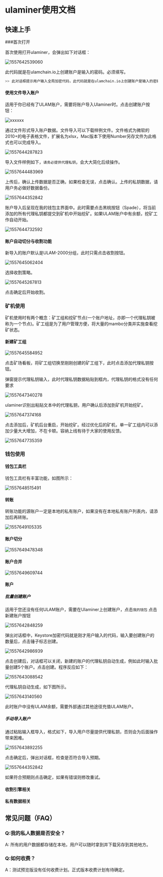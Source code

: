 # ulaminer使用文档

## 快速上手

###首次打开

首次使用打开ulaminer，会弹出如下对话框：

![1557642539060](./images/set-global-crypto-code.png)

此代码就是在ulamchain.io上创建账户是输入的密码。必须填写。

``` python
>> 此对话框提示用户输入全局加密代码，此代码就是在ulamchain.io上创建账户是输入的密码，此密码会在批量创建账户时统一使用。如果用户拒绝填写此代码，对话框会一直弹出，且用户会被拒绝在ulaminer中新建账户。
```

#### 使用文件导入账户

适用于你已经有了ULAM账户，需要将账户导入Ulaminer时。点击创建账户按钮：

![xxxxxx](./images/create-new-accounts.png)

通过文件形式导入账户数据。文件导入可以下载样例文件。文件格式为微软的2010+的电子表格文件，扩展名为xlsx，Mac版本下使用Number另存文件为此格式也可以完成导入。

![1557644287823](./images/import-file.png)

导入文件样例如下，`请务必提供代理私钥`，会大大简化后续操作。

![1557644483969](./images/import-excel-example.png)

上传后，确认上传数据是否正确，如果检查无误，点击确认。上传的私钥数据，请用户务必做好数据备份。

![1557644352842](./images/confirm-accounts-import.png)

账户导入后呈现在我的钱包主界面中。此时需要点击黑桃按钮（Spade），将当前添加的所有代理私钥都提交到矿机中开始挖矿。如果ULAM账户中有余额，挖矿工作自动开始。

![1557644732592](./images/commit-to-mining-cluster.png)

#### 账户自动切分与收割功能

新导入的账户默认是ULAM-2000分组，此时只需点击收割按钮。

![1557645062404](./images/power-on-off-harvest-engine.png)

选择收割策略。

![1557645267813](./images/schedule-harvest-engine.png)

点击确定后开始收割。

### 矿机使用

矿机使用时有两个概念：矿工组和挖矿节点(一个账户地址，亦即一个代理私钥被称为一个节点)。矿工组是为了用户管理方便，将大量的mambo分类并实施查看挖矿状态。

#### 新建矿工组

![1557645584952](./images/create-new-mining-owner.png)

点击矿场看板，将矿工组切换至刚刚创建的矿工组下，此时点击添加代理私钥按钮。

弹窗提示代理私钥输入，此时代理私钥数据粘贴到框内，代理私钥的格式没有任何要求

![1557647340278](./images/addapks.png)

ulaminer识别出粘贴文本中的代理私钥，用户确认后添加到矿机开始挖矿。

![1557647374168](./images/preview-mambos.png)

点击添加后，矿机后台重启，开始挖矿。经过优化后的矿机，单一矿工组内可以添加少量大大增加，不在卡顿。容纳上线有待于大家的使用反馈。

![1557647735359](./images/mining.png)



### 钱包使用

#### 钱包工具栏

钱包工具栏有丰富功能，如图所示：

![1557648515491](./images/toolbar.png)

#### 转账

转账功能的源账户一定是本地的私有账户，如果没有在本地私有账户列表内，请添加后再转账。

![1557649105335](./images/transfer.png)

#### 账户切分

![1557649478348](./images/split.png)

#### 账户合并

![1557649609744](./images/merge.png)

#### 账户

##### 批量创建账户

适用于您还没有任何ULAM账户，需要在Ulaminer上创建账户，点击`我的钱包` 点击新建账户按钮

![1557642848259](./images/create-new-accounts.png)

弹出对话框中，Keystore加密代码就是刚才用户输入的代码，输入要创建账户的数量后，点击锤子标志创建。

![1557642986939](./images/create-new-accounts-batch.png)

点击创建后，对话框可以关闭，新建的账户的代理私钥自动生成，例如此时输入批量创建5个账户。点击创建。程序反应如下：

![1557643088542](./images/create-new-accounts-batch-react.png)

代理私钥自动生成，如下图所示。

![1557643140560](./images/create-new-accounts-batch-auto-apk.png)

此时账户中没有ULAM余额，需要外部通过其他途径充值ULAM账户。

##### 手动导入账户

通过粘贴输入框导入，格式如下，导入用户尽量提供代理私钥，否则会为后面操作带来困难。

![1557643892255](./images/import-accounts-manually.png)

点击确定后，弹出对话框，检查是否符合导入预期。

![1557644352842](./images/confirm-accounts-import.png)

如果符合预期则点击确定，如果有错误则修改重试。

#### 收割引擎相关



#### 私有数据相关



## 常见问题（FAQ）

### Q:我的私人数据是否安全？

A: 所有的用户数据都存储在本地，用户可以随时拿到并下载另存到其他地方。

### Q:如何收费？

A：测试预览版没有任何收费计划。正式版本收费计划有待确定。



### 

